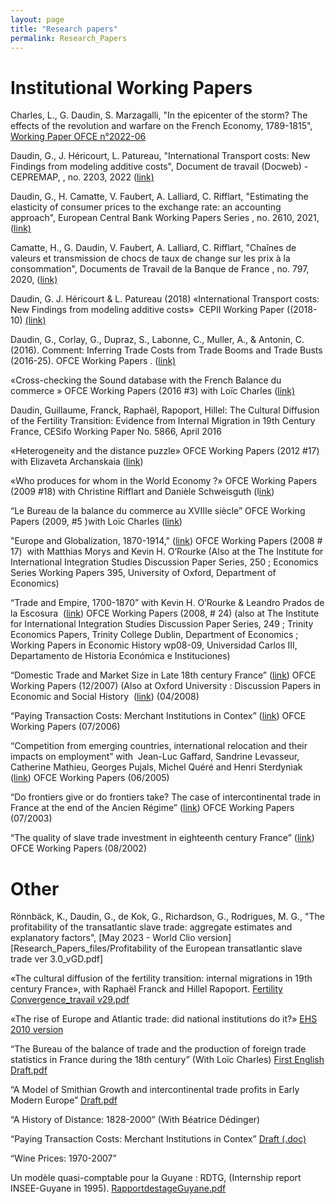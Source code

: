 ```yaml
---
layout: page
title: "Research papers"
permalink: Research_Papers
--- 
```


# Institutional Working Papers

Charles, L., G. Daudin, S. Marzagalli, "In the epicenter of the storm? The effects of the revolution and warfare on the French Economy, 1789-1815", [Working Paper OFCE n°2022-06](https://www.ofce.sciences-po.fr/pdf/dtravail/OFCEWP2022-06.pdf)

Daudin, G., J. Héricourt, L. Patureau, "International Transport costs: New Findings from modeling additive costs", Document de travail (Docweb) - CEPREMAP, , no. 2203, 2022 ([link)](http://www.cepremap.fr/depot/docweb/docweb2203.pdf "pdf")  

  

Daudin, G., H. Camatte, V. Faubert, A. Lalliard, C. Rifflart, "Estimating the elasticity of consumer prices to the exchange rate: an accounting approach", European Central Bank Working Papers Series , no. 2610, 2021, ([link)](https://www.ecb.europa.eu/pub/pdf/scpwps/ecb.wp2610~fa5dfb2e8e.en.pdf?6385a05bec06bfb6c1f4d4825b337d5f "https://www.ecb.europa.eu/pub/pdf/")  

  

Camatte, H., G. Daudin, V. Faubert, A. Lalliard, C. Rifflart, "Chaînes de valeurs et transmission de chocs de taux de change sur les prix à la consommation", Documents de Travail de la Banque de France , no. 797, 2020, ([link)](https://publications.banque-france.fr/chaines-de-valeurs-et-transmission-de-chocs-de-taux-de-change-sur-les-prix-la-consommation "https://publications.banque-france.fr/chaines-de-valeurs-et-transmission-de-chocs-de-taux-de-change-sur-les-prix-la-consommation")  

  

Daudin, G. J. Héricourt & L. Patureau (2018) «International Transport costs: New Findings from modeling additive costs»  CEPII Working Paper ((2018-10) [(link)](http://www.cepii.fr/CEPII/fr/publications/wp/abstract.asp?NoDoc=11638 "http://www.cepii.fr/CEPII/fr/publications/wp/abstract.asp?NoDoc=11638")  

  

Daudin, G., Corlay, G., Dupraz, S., Labonne, C., Muller, A., & Antonin, C. (2016). Comment: Inferring Trade Costs from Trade Booms and Trade Busts (2016-25). OFCE Working Papers . ([link)](http://www.ofce.sciences-po.fr/pdf/dtravail/WP2016-25.pdf "http://www.ofce.sciences-po.fr/pdf/dtravail/WP2016-25.pdf")  

  

«Cross-checking the Sound database with the French Balance du commerce » OFCE Working Papers (2016 #3) with Loïc Charles ([link)](http://www.ofce.fr/pdf/dtravail/WP2016-03.pdf "http://www.ofce.fr/pdf/dtravail/WP2016-03.pdf")  

Daudin, Guillaume, Franck, Raphaël, Rapoport, Hillel: The Cultural Diffusion of the Fertility Transition: Evidence from Internal Migration in 19th Century France, CESifo Working Paper No. 5866, April 2016

«Heterogeneity and the distance puzzle» OFCE Working Papers (2012 #17) with Elizaveta Archanskaia ([link](http://www.ofce.sciences-po.fr/pdf/dtravail/WP2012-17.pdf "http://www.ofce.sciences-po.fr/pdf/dtravail/WP2012-17.pdf"))  

  

«Who produces for whom in the World Economy ?» OFCE Working Papers (2009 #18) with Christine Rifflart and Danièle Schweisguth (l[ink](http://www.ofce.sciences-po.fr/pdf/dtravail/WP2009-18.pdf "http://www.ofce.sciences-po.fr/pdf/dtravail/WP2009-18.pdf"))  

  

“Le Bureau de la balance du commerce au XVIIIe siècle” OFCE Working Papers (2009, #5 )with Loïc Charles ([link](http://www.ofce.sciences-po.fr/pdf/dtravail/WP2009-05.pdf "http://www.ofce.sciences-po.fr/pdf/dtravail/WP2009-05.pdf"))  

  

"Europe and Globalization, 1870-1914," ([link](http://www.ofce.sciences-po.fr/pdf/dtravail/WP2008-17.pdf "http://www.ofce.sciences-po.fr/pdf/dtravail/WP2008-17.pdf")) OFCE Working Papers (2008 # 17)  with Matthias Morys and Kevin H. O’Rourke (Also at the The Institute for International Integration Studies Discussion Paper Series, 250 ; Economics Series Working Papers 395, University of Oxford, Department of Economics)  

  

“Trade and Empire, 1700-1870” with Kevin H. O’Rourke & Leandro Prados de la Escosura  ([link](http://www.ofce.sciences-po.fr/pdf/dtravail/WP2008-24.pdf "http://www.ofce.sciences-po.fr/pdf/dtravail/WP2008-24.pdf")) OFCE Working Papers (2008, # 24) (also at The Institute for International Integration Studies Discussion Paper Series, 249 ; Trinity Economics Papers, Trinity College Dublin, Department of Economics ; Working Papers in Economic History wp08-09, Universidad Carlos III, Departamento de Historia Económica e Instituciones)  

  

“Domestic Trade and Market Size in Late 18th century France” ([link](http://www.ofce.sciences-po.fr/publications/document2007.htm "http://www.ofce.sciences-po.fr/publications/document2007.htm")) OFCE Working Papers (12/2007) (Also at Oxford University : Discussion Papers in Economic and Social History  ([link](http://www.nuffield.ox.ac.uk/Economics/History/ "http://www.nuffield.ox.ac.uk/Economics/History/")) (04/2008)  

  

“Paying Transaction Costs: Merchant Institutions in Contex” ([link](http://www.ofce.sciences-po.fr/publications/document2006.htm "http://www.ofce.sciences-po.fr/publications/document2006.htm")) OFCE Working Papers (07/2006)  

  

“Competition from emerging countries, international relocation and their impacts on employment” with  Jean-Luc Gaffard, Sandrine Levasseur, Catherine Mathieu, Georges Pujals, Michel Quéré and Henri Sterdyniak ([link](http://www.ofce.sciences-po.fr/publications/document2005.htm "http://www.ofce.sciences-po.fr/publications/document2005.htm")) OFCE Working Papers (06/2005)  

  

“Do frontiers give or do frontiers take? The case of intercontinental trade in France at the end of the Ancien Régime” ([link](http://www.ofce.sciences-po.fr/publications/document2003.htm "http://www.ofce.sciences-po.fr/publications/document2003.htm")) OFCE Working Papers (07/2003)  

  

“The quality of slave trade investment in eighteenth century France” ([link](http://www.ofce.sciences-po.fr/publications/document2002.htm "http://www.ofce.sciences-po.fr/publications/document2002.htm")) OFCE Working Papers (08/2002)  

  

# Other  
  
Rönnbäck, K., Daudin, G., de Kok, G., Richardson, G., Rodrigues, M. G., "The profitability of the transatlantic slave trade: aggregate estimates and explanatory factors", [May 2023 - World Clio version][Research_Papers_files/Profitability of the European transatlantic slave trade ver 3.0_vGD.pdf]

«The cultural diffusion of the fertility transition: internal migrations in 19th century France», with Raphaël Franck and Hillel Rapoport. [Fertility Convergence\_travail v29.pdf](Research_Papers_files/Fertility%20Convergence_travail%20v29.pdf "Research_Papers_files/Fertility Convergence_travail v29.pdf")  

  

«The rise of Europe and Atlantic trade: did national institutions do it?» [EHS 2010 version](Research_Papers_files/AtlanticTrade_European%20Growth_National_Travail.pdf "Research_Papers_files/AtlanticTrade_European Growth_National_Travail.pdf")  

  

“The Bureau of the balance of trade and the production of foreign trade statistics in France during the 18th century” (With Loïc Charles) [First English Draft.pdf](Research_Papers_files/The%20Bureau%20of%20the%20Balance%20of%20trade....pdf "Research_Papers_files/The Bureau of the Balance of trade....pdf")  

  

“A Model of Smithian Growth and intercontinental trade profits in Early Modern Europe”  [Draft.pdf](Research_Papers_files/SmithianGrowthCourtTravail.pdf "Research_Papers_files/SmithianGrowthCourtTravail.pdf")  

“A History of Distance: 1828-2000” (With Béatrice Dédinger)  

“Paying Transaction Costs: Merchant Institutions in Contex” [Draft (.doc)](http://web.mac.com/gdaudin/iWeb/6EE7537F-496B-4F17-8AE0-EE0D22EF64C1/Research%20papers_files/Paying%20transaction%20costs.doc "http://web.mac.com/gdaudin/iWeb/6EE7537F-496B-4F17-8AE0-EE0D22EF64C1/Research papers_files/Paying transaction costs.doc")  

“Wine Prices: 1970-2007”  

Un modèle quasi-comptable pour la Guyane : RDTG, (Internship report INSEE-Guyane in 1995). [RapportdestageGuyane.pdf](Research_Papers_files/RapportdestageGuyane.pdf "Research_Papers_files/RapportdestageGuyane.pdf")

